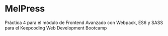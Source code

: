 # MelPress
Práctica 4 para el módulo de Frontend Avanzado con Webpack, ES6 y SASS para el Keepcoding Web Development Bootcamp




